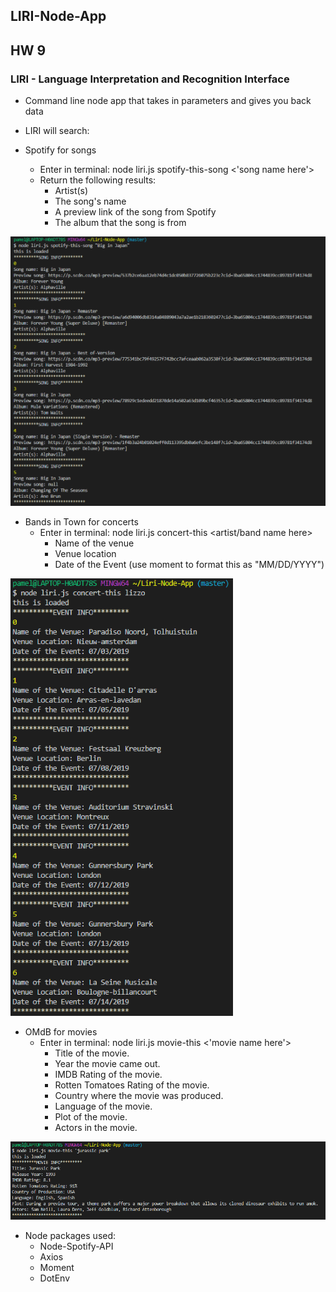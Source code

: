 ## LIRI-Node-App
## HW 9

### LIRI - Language Interpretation and Recognition Interface
* Command line node app that takes in parameters and gives you back data
* LIRI will search:

* Spotify for songs
    * Enter in terminal: node liri.js spotify-this-song <'song name here'>
    * Return the following results:
        * Artist(s)
        * The song's name
        * A preview link of the song from Spotify
        * The album that the song is from

![Spotify-This](https://github.com/pamelatholan/Liri-Node-App/blob/master/images/spotify-this.PNG)

* Bands in Town for concerts
    * Enter in terminal: node liri.js concert-this <artist/band name here>
        * Name of the venue
        * Venue location
        * Date of the Event (use moment to format this as "MM/DD/YYYY")

![Concert-This](https://github.com/pamelatholan/Liri-Node-App/blob/master/images/concert-this.PNG)

* OMdB for movies
    * Enter in terminal: node liri.js movie-this <'movie name here'>
        * Title of the movie.
        * Year the movie came out.
        * IMDB Rating of the movie.
        * Rotten Tomatoes Rating of the movie.
        * Country where the movie was produced.
        * Language of the movie.
        * Plot of the movie.
        * Actors in the movie.

![Movie-This](https://github.com/pamelatholan/Liri-Node-App/blob/master/images/movie-this.PNG)


* Node packages used:
    * Node-Spotify-API
    * Axios
    * Moment
    * DotEnv
